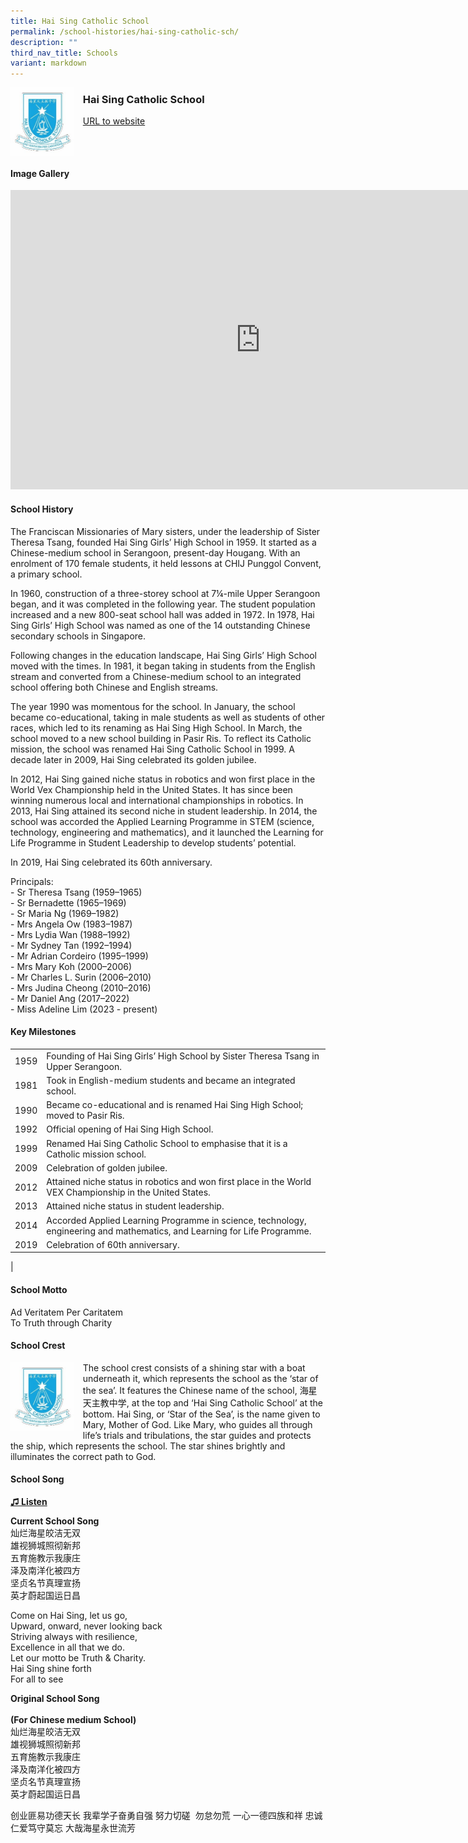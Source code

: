 ```yaml
---
title: Hai Sing Catholic School
permalink: /school-histories/hai-sing-catholic-sch/
description: ""
third_nav_title: Schools
variant: markdown
---
```

<img align="left" style="width:20%;margin-right:15px;" src="/images/haisingcatholic1.jpg">

### **Hai Sing Catholic School**
[URL to website](https://haisingcatholic.moe.edu.sg/)
<br clear="left">

#### **Image Gallery**
<iframe src="https://docs.google.com/presentation/d/e/2PACX-1vTscFKhrHIAGzWxWkHkwLBLXCzetOXC_qhY8gJKD-xb_TBS-xlBzxnsocuVDu71CTR3zYfzijhgWs3v/embed?start=false&amp;loop=true&amp;delayms=5000" frameborder="0" width="800" height="479" allowfullscreen="true"></iframe>



#### **School History**
The Franciscan Missionaries of Mary sisters, under the leadership of Sister Theresa Tsang, founded Hai Sing Girls’ High School in 1959. It started as a Chinese-medium school in Serangoon, present-day Hougang. With an enrolment of 170 female students, it held lessons at CHIJ Punggol Convent, a primary school.

In 1960, construction of a three-storey school at 7¼-mile Upper Serangoon began, and it was completed in the following year. The student population increased and a new 800-seat school hall was added in 1972. In 1978, Hai Sing Girls’ High School was named as one of the 14 outstanding Chinese secondary schools in Singapore.&nbsp;

Following changes in the education landscape, Hai Sing Girls’ High School moved with the times. In 1981, it began taking in students from the English stream and converted from a Chinese-medium school to an integrated school offering both Chinese and English streams.

The year 1990 was momentous for the school. In January, the school became co-educational, taking in male students as well as students of other races, which led to its renaming as Hai Sing High School. In March, the school moved to a new school building in Pasir Ris. To reflect its Catholic mission, the school was renamed Hai Sing Catholic School in 1999. A decade later in 2009, Hai Sing celebrated its golden jubilee.

In 2012, Hai Sing gained niche status in robotics and won first place in the World Vex Championship held in the United States. It has since been winning numerous local and international championships in robotics. In 2013, Hai Sing attained its second niche in student leadership. In 2014, the school was accorded the Applied Learning Programme in STEM (science, technology, engineering and mathematics), and it launched the Learning for Life Programme in Student Leadership to develop students’ potential.&nbsp;

In 2019, Hai Sing celebrated its 60th anniversary.

Principals:<br>
\- Sr Theresa Tsang (1959–1965)<br>
\- Sr Bernadette (1965–1969)<br>
\- Sr Maria Ng (1969–1982)<br>
\- Mrs Angela Ow (1983–1987)<br>
\- Mrs Lydia Wan (1988–1992)<br>
\- Mr Sydney Tan (1992–1994)<br>
\- Mr Adrian Cordeiro (1995–1999)<br>
\- Mrs Mary Koh (2000–2006)<br>
\- Mr Charles L. Surin (2006–2010)<br>
\- Mrs Judina Cheong (2010–2016)<br>
\- Mr Daniel Ang (2017–2022)<br>
\- Miss Adeline Lim (2023 - present)

#### **Key Milestones**

|  |  |
|:---:|---|
| 1959 | Founding of Hai Sing Girls’ High School by Sister Theresa Tsang in Upper Serangoon. |
| 1981 | Took in English-medium students and became an integrated school. |
| 1990 | Became co-educational and is renamed Hai Sing High School; moved to Pasir Ris. |
| 1992 | Official opening of Hai Sing High School. |
| 1999 | Renamed Hai Sing Catholic School to emphasise that it is a Catholic mission school. |
| 2009 | Celebration of golden jubilee. |
| 2012 | Attained niche status in robotics and won first place in the World VEX Championship in the United States. |
| 2013 | Attained niche status in student leadership. |
| 2014 | Accorded Applied Learning Programme in science, technology, engineering and mathematics, and Learning for Life Programme. |
| 2019 | Celebration of 60th anniversary. |
|

#### **School Motto**
Ad Veritatem Per Caritatem<br>
To Truth through Charity

#### **School Crest**
<img align="left" style="width:20%;margin-right:15px;" src="/images/haisingcatholic1.jpg">

The school crest consists of a shining star with a boat underneath it, which represents the school as the ‘star of the sea’. It features the Chinese name of the school, 海星天主教中学, at the top and ‘Hai Sing Catholic School’ at the bottom. Hai Sing, or ‘Star of the Sea’, is the name given to Mary, Mother of God. Like Mary, who guides all through life’s trials and tribulations, the star guides and protects the ship, which represents the school. The star shines brightly and illuminates the correct path to God.

#### **School Song**
<a target="\_blank" href="https://drive.google.com/file/d/1su8S7J3rbk4fCBIhI2oM_WpTK0FeHFN4/view?usp=share_link">**♫ Listen**</a> 

**Current School Song**<br>
灿烂海星皎洁无双<br>
雄视狮城照彻新邦<br>
五育施教示我康庄<br>
泽及南洋化被四方<br>
坚贞名节真理宣扬<br>
英才蔚起国运日昌

Come on Hai Sing, let us go,<br>
Upward, onward, never looking back<br>
Striving always with resilience,<br>
Excellence in all that we do.<br>
Let our motto be Truth &amp; Charity.<br>
Hai Sing shine forth<br>
For all to see

**Original School Song&nbsp;<br>  
(For Chinese medium School)**<br>
灿烂海星皎洁无双<br>
雄视狮城照彻新邦<br>
五育施教示我康庄<br>
泽及南洋化被四方<br>
坚贞名节真理宣扬<br>
英才蔚起国运日昌

创业匪易功德天长
我辈学子奋勇自强
努力切磋&nbsp; 勿怠勿荒
一心一德四族和祥
忠诚仁爱笃守莫忘
大哉海星永世流芳